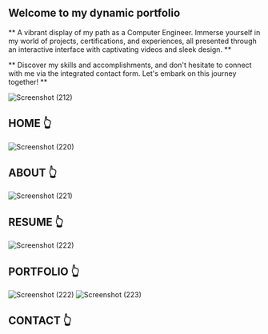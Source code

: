 ## Welcome to my dynamic portfolio 

** A vibrant display of my path as a Computer Engineer. Immerse yourself in my world of projects, certifications, and experiences, all presented through an interactive interface with captivating videos and sleek design. **

** Discover my skills and accomplishments, and don't hesitate to connect with me via the integrated contact form. Let's embark on this journey together! **

![Screenshot (212)](https://github.com/user-attachments/assets/32d5ecf2-e4ef-431a-9a04-146bc2e80546)

## HOME  👆

![Screenshot (220)](https://github.com/user-attachments/assets/b4ddc69f-79f3-459e-b89b-fca74fde1f5d)


## ABOUT  👆

![Screenshot (221)](https://github.com/user-attachments/assets/9e72892d-92ee-43fc-9178-647450f83b5e)

## RESUME  👆

![Screenshot (222)](https://github.com/user-attachments/assets/7cf2e614-48df-491f-942d-a8beb4bf8d0c)

## PORTFOLIO 👆

![Screenshot (222)](https://github.com/user-attachments/assets/6277de27-184d-4bca-9c48-0269d6fb68d5)
![Screenshot (223)](https://github.com/user-attachments/assets/7343277a-d279-4b65-8798-f809a4055c48)

## CONTACT 👆
